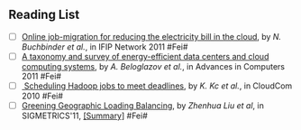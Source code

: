 Reading List
---

- [ ] [Online job-migration for reducing the electricity bill in the cloud](), by *N. Buchbinder et al.*, in  IFIP Network 2011 #Fei#
- [ ] [A taxonomy and survey of energy-efficient data centers and cloud computing systems](), by *A. Beloglazov et al.*, in Advances in Computers 2011 #Fei#
- [ ] [ Scheduling Hadoop jobs to meet deadlines](), by *K. Kc et al.*, in CloudCom 2010 #Fei#
- [ ] [Greening Geographic Loading Balancing](http://dl.acm.org/citation.cfm?id=1993767), by *Zhenhua Liu et al*, in SIGMETRICS'11, [[Summary]](https://github.com/hxwang/Seminar/blob/master/Paper-Summary/LiuL11_Greening-Geographical-Load-Balancing.md) #Fei#
